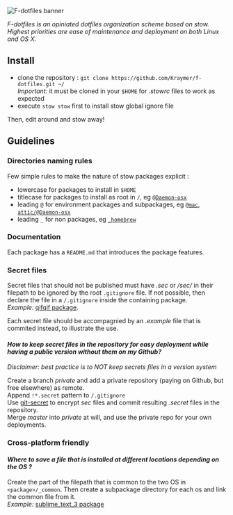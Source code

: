 ![F-dotfiles banner](https://raw.githubusercontent.com/Kraymer/bulkdata/master/F-dotfiles/banner.png)

*F-dotfiles is an opiniated dotfiles organization scheme based on stow.   
Highest priorities are ease of maintenance and deployment on both Linux and OS X.*

## Install

- clone the repository : `git clone https://github.com/Kraymer/f-dotfiles.git ~/`  
  *Important:* it must be cloned in your `$HOME` for *.stowrc* files to work as
  expected
- execute `stow stow` first to install stow global ignore file

Then, edit around and stow away!

## Guidelines

### Directories naming rules

Few simple rules to make the nature of stow packages explicit :

- lowercase for packages to install in `$HOME`
- titlecase for packages to install as root in `/`, eg
  [`@Daemon-osx`](https://github.com/Kraymer/F-dotfiles/blob/master/attic/@Daemon-osx)
- leading `@` for environment packages and subpackages, eg
  [`@mac`](https://github.com/Kraymer/F-dotfiles/blob/master/%40mac/), [`attic/@Daemon-osx`](https://github.com/Kraymer/F-dotfiles/blob/master/attic/@Daemon-osx)
- leading `_` for non packages, eg [`_homebrew`](https://github.com/Kraymer/F-dotfiles/blob/master/_homebrew)

### Documentation

Each package has a `README.md` that introduces the package features.

### Secret files

Secret files that should not be published must have *.sec* or */sec/* in their filepath to be ignored by the root
`.gitignore` file. If not possible, then declare the file in a `/.gitignore` inside the containing package.  
*Example:* [qifqif package](https://github.com/Kraymer/F-dotfiles/tree/master/qifqif).

Each secret file should be accompagnied by an *.example* file that is commited instead, to illustrate the use.  

#### *How to keep secret files in the repository for easy deployment while having a public version without them on my Github?*

*Disclaimer: best practice is to NOT keep secrets files in a version system*

Create a branch *private* and add a private repository (paying on Github, but free elsewhere) as remote.  
Append `!*.secret` pattern to `/.gitignore`  
Use [git-secret](https://sobolevn.github.io/git-secret/#usage) to encrypt *sec* files and commit resulting *.secret* files in the repository.  
Merge *master* into *private* at will, and use the private repo for your own deployments.

### Cross-platform friendly

#### *Where to save a file that is installed at different locations depending on the OS ?*

Create the part of the filepath that is common to the two OS in `<package>/_common`. Then create a subpackage directory for each os and link the common file from it.  
*Example:* [sublime_text_3 package](https://github.com/Kraymer/F-dotfiles/tree/master/sublime_text_3/%40linux/.config/sublime-text-3)
